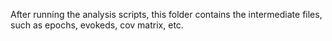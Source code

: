 After running the analysis scripts, this folder contains the intermediate
files, such as epochs, evokeds, cov matrix, etc.
